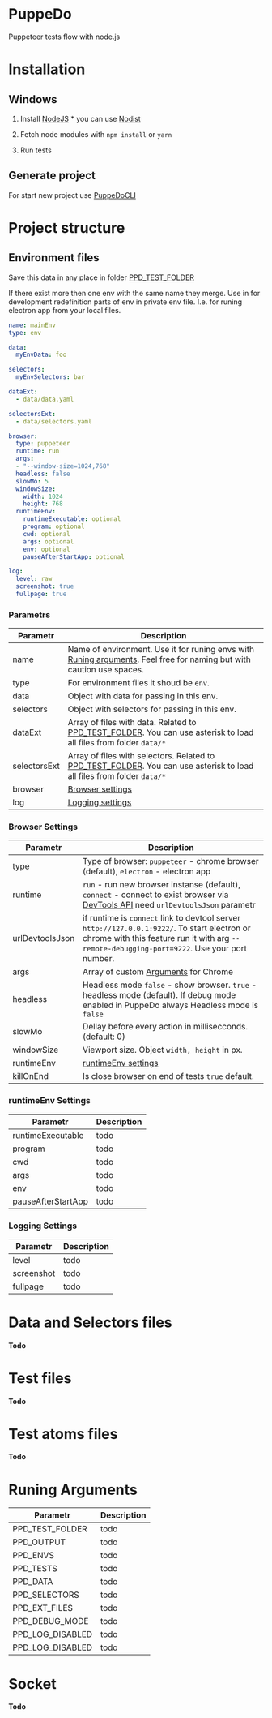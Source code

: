 # PuppeDo
Puppeteer tests flow with node.js

# Installation

## Windows

  1. Install [NodeJS](https://nodejs.org/)
    * you can use [Nodist](https://github.com/nullivex/nodist/)

  1. Fetch node modules with `npm install` or `yarn`
  1. Run tests

## Generate project

For start new project use [PuppeDoCLI](https://github.com/starikan/PuppeDoCLI)

# Project structure

## Environment files

Save this data in any place in folder [PPD_TEST_FOLDER](#runing-arguments)

If there exist more then one env with the same name they merge. Use in for development redefinition parts of env in private env file. I.e. for runing electron app from your local files.

```yaml
name: mainEnv
type: env

data:
  myEnvData: foo

selectors:
  myEnvSelectors: bar

dataExt:
  - data/data.yaml

selectorsExt:
  - data/selectors.yaml

browser:
  type: puppeteer
  runtime: run
  args:
  - "--window-size=1024,768"
  headless: false
  slowMo: 5
  windowSize:
    width: 1024
    height: 768
  runtimeEnv:
    runtimeExecutable: optional
    program: optional
    cwd: optional
    args: optional
    env: optional
    pauseAfterStartApp: optional

log:
  level: raw
  screenshot: true
  fullpage: true
```

### Parametrs

Parametr  | Description
------------- | -------------
name | Name of environment. Use it for runing envs with [Runing arguments](#runing-arguments). Feel free for naming but with caution use spaces.
type | For environment files it shoud be `env`.
data | Object with data for passing in this env.
selectors | Object with selectors for passing in this env.
dataExt | Array of files with data. Related to [PPD_TEST_FOLDER](#runing-arguments). You can use asterisk to load all files from folder `data/*`
selectorsExt | Array of files with selectors. Related to [PPD_TEST_FOLDER](#runing-arguments). You can use asterisk to load all files from folder `data/*`
browser | [Browser settings](#browser-settings)
log | [Logging settings](#logging-settings)

### Browser Settings
Parametr  | Description
------------- | -------------
type | Type of browser: `puppeteer` - chrome browser (default), `electron` - electron app
runtime | `run` - run new browser instanse (default), `connect` - connect to exist browser via [DevTools API](https://chromedevtools.github.io/devtools-protocol/) need `urlDevtoolsJson` parametr
urlDevtoolsJson | if runtime is `connect` link to devtool server `http://127.0.0.1:9222/`. To start electron or chrome with this feature run it with arg `--remote-debugging-port=9222`. Use your port number.
args | Array of custom [Arguments](https://peter.sh/experiments/chromium-command-line-switches/) for Chrome
headless | Headless mode `false` - show browser. `true` - headless mode (default). If debug mode enabled in PuppeDo always Headless mode is `false`
slowMo | Dellay before every action in millisecconds. (default: 0)
windowSize | Viewport size. Object `width, height` in px.
runtimeEnv | [runtimeEnv settings](#runtimeEnv-settings)
killOnEnd | Is close browser on end of tests `true` default.

### runtimeEnv Settings
Parametr  | Description
------------- | -------------
runtimeExecutable | todo
program | todo
cwd | todo
args | todo
env | todo
pauseAfterStartApp | todo

### Logging Settings
Parametr  | Description
------------- | -------------
level | todo
screenshot | todo
fullpage | todo

# Data and Selectors files
#### Todo

# Test files
#### Todo

# Test atoms files
#### Todo

# Runing Arguments
Parametr | Description
------------- | -------------
PPD_TEST_FOLDER | todo
PPD_OUTPUT | todo
PPD_ENVS | todo
PPD_TESTS | todo
PPD_DATA | todo
PPD_SELECTORS | todo
PPD_EXT_FILES | todo
PPD_DEBUG_MODE | todo
PPD_LOG_DISABLED | todo
PPD_LOG_DISABLED | todo

# Socket
#### Todo

<!-- # Editors Environment

## VSCode

## WebStorm

#### TODO -->



<!-- # Old README

```
  "configurations": [
    {
      "type": "node",
      "request": "launch",
      "name": "Run",
      "program": "${workspaceFolder}\\index.js",
      "args": [
        "--envs=[\"./json/envCloud.yaml\", \"./json/envElectron.yaml\", \"./json/envApi.yaml\"]",
        "--test=testGlob",
        "--output=output",
        "--testFolders=[\"tests\"]"
      ]
    }
  ]
```

```
---
name: login
type: test
needEnv:
- cloud
needData:
- baseUrl
- auth.login
- auth.password
needSelectors:
- auth.inputLogin
- auth.inputPassword
- auth.submit
beforeTest:
- name: log
  text: TEST LOGIN START
  screenshot: true
  fullpage: true
  level: info
runTest:
- goTo:
    bindData: { url: baseUrl }
- typeInput:
    bindData: { text: auth.login }
    bindSelectors: { input: auth.inputLogin }
- name: typeInput
  bindData:
    text: auth.password
  bindSelectors:
    input: auth.inputPassword
- name: buttonClick
  bindSelectors:
    button: auth.submit
afterTest:
- name: log
  text: TEST LOGIN END
  screenshot: true
  fullpage: true
  level: info
```



# Настройка окружения

1. Установить NodeJS
2. Установить Python 2.7
3. запустить из консоли в папке ```npm i```
4. в папке privateData создать файл auth.yaml с подобным содержанием:
    ```
    auth:
        login: тут логин
        password: тут пароль
    ```
Вся информация из этой папки не будет уходить в репозиторий.

# Способы запуска

## VSCode

```
  "configurations": [
    {
      "type": "node",
      "request": "launch",
      "name": "Запустить программу",
      "args": [
        "-e",
        "require(\"PuppeDo\").main()"
      ],
      "env": {
        "PPD_TEST": "testGlob",
        "PPD_ENVS": "[\"settings/envCloud.yaml\"]",
        "PPD_DATA_EXT": "[\"privateData/auth.yaml\"]"
      }
    }
  ]
```

## PyCharm

1. Настроить запуск с конфигурацией NodeJS
2. В аргументы прописать как в конфигурации VSCode (возможно не нужны \\" прокатит и просто ")
3. Переменные среды записать как в конфигурации VSCode

## Запуск с аргументами из коммандной строки

1. ```node -e require("PuppeDo").main()```
2. args
    - --tests - Список тестов для последовательного запуска, без выключения приложений
    - --output - Папка для логов (default: "output")
    - --envs - МАССИВ (это обязательно) со ссылками на файлы описание сред выполнения
    - --testsFolder - Папка с тестами (default: ".")
    - --envsExt - Расширение значений envs (для CI)
        ```
        Пример:

        "privateData/envElectronRunExt.json"

        {
            "envElectronRun": {
                "browser.runtimeEnv.runtimeExecutable": "P:/DEV/cashdesk-electron/node_modules/.bin/electron.cmd",
                "browser.runtimeEnv.program": "P:/DEV/cashdesk-electron/index.js",
                "browser.runtimeEnv.cwd": "P:/DEV/cashdesk-electron/"
            }
        }
        ```
    - --data - Данные которые пробрасываются в тесты
    - --selectors - Селекторы которые пробрасываются в тесты
    - --dataExt - Массив с YAML файлами с данными (можно использовать * `data/Касса/Селекторы/*`)
    - --selectorsExt - Массив с YAML файлами с селекторами (можно использовать *)
    - --debugMode - true включает дебаг режим

## Запуск из скрипта JS

1. ``` node index.js ```
2. Внутри файла
    ```
    const main = require("PuppeDo").main;
    main({ args })
    ```
3. args:
    - test
    - tests
    - output
    - envs
    - testsFolder
    - envsExt
    - envsExtJson
    - data
    - selectors
    - dataExt
    - selectorsExt
    - debugMode
    - logDisabled

## Запуск с переменными среды

1. ```node -e require("PuppeDo").main()```
2. SET PPD_%=%data%

3. env: // Все в двойный кавычках "", если внутри они нужны нужно их эскейпить \" т.к. все потом парсится как JSON
    - PPD_TEST
    - PPD_TESTS
    - PPD_OUTPUT
    - PPD_ENVS
    - PPD_TEST_FOLDER
    - PPD_ENVS_EXT
    - PPD_ENVS_EXT_JSON
    - PPD_DATA
    - PPD_SELECTORS
    - PPD_DATA_EXT
    - PPD_SELECTORS_EXT
    - PPD_DEBUG_MODE
    - PPD_LOG_DISABLED -->